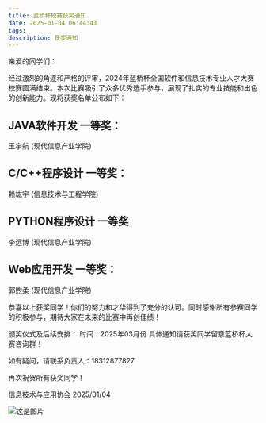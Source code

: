 ```yaml
---
title: 蓝桥杯校赛获奖通知
date: 2025-01-04 06:44:43
tags:
description: 获奖通知
---
```

亲爱的同学们：

经过激烈的角逐和严格的评审，2024年蓝桥杯全国软件和信息技术专业人才大赛校赛圆满结束。本次比赛吸引了众多优秀选手参与，展现了扎实的专业技能和出色的创新能力。现将获奖名单公布如下：

## JAVA软件开发 一等奖：
王宇航 (现代信息产业学院)

## C/C++程序设计 一等奖：
赖竑宇 (信息技术与工程学院)

## PYTHON程序设计 一等奖
李远博 (现代信息产业学院)

## Web应用开发 一等奖：
郭煦柔 (现代信息产业学院)

恭喜以上获奖同学！你们的努力和才华得到了充分的认可。同时感谢所有参赛同学的积极参与，期待大家在未来的比赛中再创佳绩！

颁奖仪式及后续安排：
时间：2025年03月份
具体通知请获奖同学留意蓝桥杯大赛咨询群！


如有疑问，请联系负责人：18312877827

再次祝贺所有获奖同学！

信息技术与应用协会
2025/01/04

![这是图片](/imgages/11.jpeg "Magic Gardens")